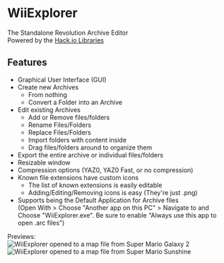 # WiiExplorer
The Standalone Revolution Archive Editor<br/>
Powered by the [Hack.io Libraries](https://github.com/SuperHackio/Hack.io)

## Features
- Graphical User Interface (GUI)
- Create new Archives
  - From nothing
  - Convert a Folder into an Archive
- Edit existing Archives
  - Add or Remove files/folders
  - Rename Files/Folders
  - Replace Files/Folders
  - Import folders with content inside
  - Drag files/folders around to organize them
- Export the entire archive or individual files/folders
- Resizable window
- Compression options (YAZ0, YAZ0 Fast, or no compression)
- Known file extensions have custom icons
  - The list of known extensions is easily editable
  - Adding/Editing/Removing icons is easy (They're just .png)
- Supports being the Default Application for Archive files<br/>(Open With > Choose "Another app on this PC" > Navigate to and Choose "WiiExplorer.exe". Be sure to enable "Always use this app to open .arc files")

Previews:<br/>
![WiiExplorer opened to a map file from Super Mario Galaxy 2](https://cdn.discordapp.com/attachments/428011900651962372/734965911374659614/unknown.png)
![WiiExplorer opened to a map file from Super Mario Sunshine](https://cdn.discordapp.com/attachments/428011900651962372/734967207175389225/unknown.png)

